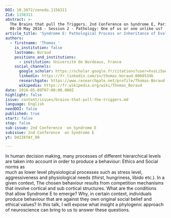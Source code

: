 ```yaml
---
DOI: 10.5072/zenodo.1156311
Zid: 1156311
abstract: >-
  The Brains that pull the Triggers. 2nd Conference on Syndrome E, Paris IAS,
  09-10 May 2016 - Session 2 - Pathology: One of us or one unlike us?
article_title: 'Syndrome E: Pathological Process or Inheritance of Evolution?'
authors:
  - firstname: 'Thomas '
    is_institution: false
    lastname: Boraud
    positions_and_institutions:
      - institution: Université de Bordeaux, France
    social_channels:
      google_scholar: https://scholar.google.fr/citations?user=hvsLiSoAAAAJ&hl=fr
      linkedin: https://fr.linkedin.com/in/thomas-boraud-8060534b
      researchgate: https://www.researchgate.net/profile/Thomas-Boraud
      wikipedia: https://fr.wikipedia.org/wiki/Thomas_Boraud
date: 2016-05-09T07:00:00.000Z
highlight: false
issue: content/issues/brains-that-pull-the-triggers.md
language: English
needDOI: false
published: true
start: false
stop: false
sub-issue: 2nd Conference  on Syndrome E
subissue: 2nd Conference  on Syndrome E
yt: D4II6fAt_00

---
```


In human decision making, many processes of different hierarchical levels are taken into account in order to produce a behaviour: Ethics and Social norms as  
much as lower level physiological processes such as stress level, aggressiveness and physiological needs (thirst, hungriness, libido etc.). In a given context, The chosen behaviour results from competition mechanisms that involve cortical and sub cortical structures. What are the conditions that allow Syndrome E to emerge? Why, in certain context, individuals produce behaviour that are against they own original social belief and ethical values? In this talk, I will expose what insight a phylogenic approach of neuroscience can bring to us to answer these questions.

<Youtube yt="D4II6fAt_00" caption="Syndrome E: Pathological Process or Inheritance of Evolution?"></Youtube>